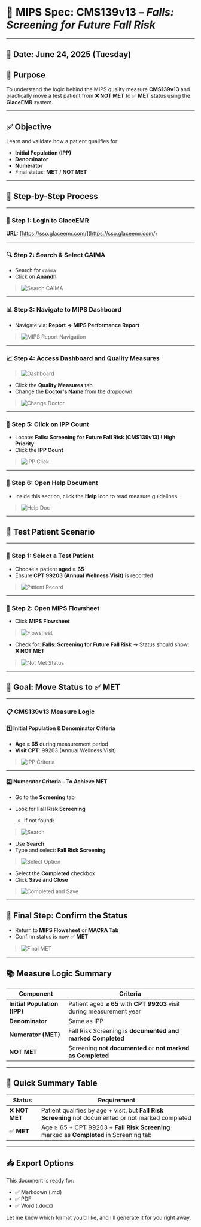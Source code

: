 # 📑 MIPS Spec: CMS139v13 – *Falls: Screening for Future Fall Risk*

---

## 📅 Date: June 24, 2025 (Tuesday)

## 🎯 Purpose

To understand the logic behind the MIPS quality measure **CMS139v13** and practically move a test patient from **❌ NOT MET** to ✅ **MET** status using the **GlaceEMR** system.

---

## ✅ Objective

Learn and validate how a patient qualifies for:

* **Initial Population (IPP)**
* **Denominator**
* **Numerator**
* Final status: **MET** / **NOT MET**

---

## 🧭 Step-by-Step Process

---

### 🔐 Step 1: Login to GlaceEMR

**URL:** [https://sso.glaceemr.com/](https://sso.glaceemr.com/)

---

### 🔍 Step 2: Search & Select CAIMA

* Search for `caima`
* Click on **Anandh**

> ![Search CAIMA](https://github.com/user-attachments/assets/73e712e2-df45-40ae-b19a-4b4202c57956)

---

### 📊 Step 3: Navigate to MIPS Dashboard

* Navigate via: **Report → MIPS Performance Report**

> ![MIPS Report Navigation](https://github.com/user-attachments/assets/2b6d4f5c-6064-4de7-8fc5-7c52ca1fc61f)

---

### 📈 Step 4: Access Dashboard and Quality Measures

> ![Dashboard](https://github.com/user-attachments/assets/99dfbd3f-b35f-43ad-a7ac-27492aa242a3)

* Click the **Quality Measures** tab
* Change the **Doctor's Name** from the dropdown

> ![Change Doctor](https://github.com/user-attachments/assets/9eda44dc-1247-452e-bee1-38e126a9ab8b)

---

### 📌 Step 5: Click on IPP Count

* Locate: **Falls: Screening for Future Fall Risk (CMS139v13) ! High Priority**
* Click the **IPP Count**

> ![IPP Click](https://github.com/user-attachments/assets/f24482dc-6665-4b15-8392-9fead1975596)

---

### 📘 Step 6: Open Help Document

* Inside this section, click the **Help** icon to read measure guidelines.

> ![Help Doc](https://github.com/user-attachments/assets/b50b8514-a3cf-4e2f-bd3a-6ef089959229)

---

## 🧪 Test Patient Scenario

---

### 👤 Step 1: Select a Test Patient

* Choose a patient **aged ≥ 65**
* Ensure **CPT 99203 (Annual Wellness Visit)** is recorded

> ![Patient Record](https://github.com/user-attachments/assets/70b96199-9a01-4c02-a5d7-4cbd1bf39e3a)

---

### 🧾 Step 2: Open MIPS Flowsheet

* Click **MIPS Flowsheet**

> ![Flowsheet](https://github.com/user-attachments/assets/3a7eff66-419c-4114-835c-07c222a31dbc)

* Check for: **Falls: Screening for Future Fall Risk** → Status should show: **❌ NOT MET**

> ![Not Met Status](https://github.com/user-attachments/assets/ddb31ea6-f273-465c-bde7-1516a6f8b1f7)

---

## 🧠 Goal: Move Status to ✅ MET

---

### 📋 CMS139v13 Measure Logic

#### 1️⃣ Initial Population & Denominator Criteria

* **Age ≥ 65** during measurement period
* **Visit CPT**: 99203 (Annual Wellness Visit)

> ![IPP Criteria](https://github.com/user-attachments/assets/e37b17ea-4d1e-4da9-84cc-4364b4eaa507)

---

#### 2️⃣ Numerator Criteria – To Achieve **MET**

* Go to the **Screening** tab
* Look for **Fall Risk Screening**

  * If not found:

> ![Search](https://github.com/user-attachments/assets/0648b5f2-2152-43e4-afaa-5cfce87b48fa)

  * Use **Search**
  * Type and select: **Fall Risk Screening**
    
> ![Select Option](https://github.com/user-attachments/assets/68b145ce-57b6-4b5b-886a-5dd4194e8785)

* Select the **Completed** checkbox
* Click **Save and Close**

> ![Completed and Save](https://github.com/user-attachments/assets/1a72e7f4-21d3-4d7d-85b0-4672e617c08d)

---

## 🔄 Final Step: Confirm the Status

* Return to **MIPS Flowsheet** or **MACRA Tab**
* Confirm status is now ✅ **MET**

> ![Final MET](https://github.com/user-attachments/assets/075bb75d-ff7c-400f-8845-3f8d58188225)

---

## 📚 Measure Logic Summary

| **Component**                | **Criteria**                                                           |
| ---------------------------- | ---------------------------------------------------------------------- |
| **Initial Population (IPP)** | Patient aged **≥ 65** with **CPT 99203** visit during measurement year |
| **Denominator**              | Same as IPP                                                            |
| **Numerator (MET)**          | Fall Risk Screening is **documented and marked Completed**             |
| **NOT MET**                  | Screening **not documented** or **not marked as Completed**            |

---

## 📌 Quick Summary Table

| **Status**    | **Requirement**                                                                                      |
| ------------- | ---------------------------------------------------------------------------------------------------- |
| ❌ **NOT MET** | Patient qualifies by age + visit, but **Fall Risk Screening** not documented or not marked completed |
| ✅ **MET**     | Age ≥ 65 + CPT 99203 + **Fall Risk Screening** marked as **Completed** in Screening tab              |

---

## 📥 Export Options

This document is ready for:

* ✅ Markdown (.md)
* ✅ PDF
* ✅ Word (.docx)

Let me know which format you’d like, and I’ll generate it for you right away.
